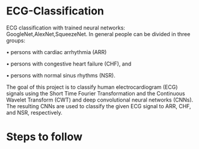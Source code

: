 # ECG-Classification
ECG classification with trained neural networks: GoogleNet,AlexNet,SqueezeNet. 
In general people can be divided in three groups:

• persons with cardiac arrhythmia (ARR)

• persons with congestive heart failure (CHF), and

• persons with normal sinus rhythms (NSR).

The goal of this project is to classify human electrocardiogram (ECG) signals using the Short Time Fourier
Transformation and the Continuous Wavelet Transform (CWT) and deep convolutional neural networks (CNNs).
The resulting CNNs are used to classify the given ECG signal to ARR, CHF, and NSR, respectively.

# Steps to follow

